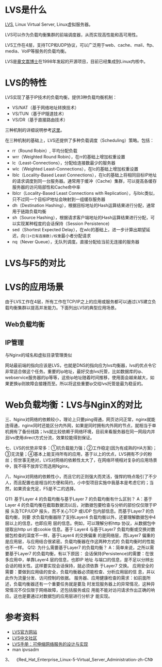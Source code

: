 # LVS是什么

[LVS](http://www.linuxvirtualserver.org/), Linux Virtual Server, Linux虚拟服务器。

LVS可以作为负载均衡集群的前端调度器，从而实现高性能和高可用性。

LVS工作在4层，支持TCP和UDP协议，可以广泛用于web、cache、mail、ftp、media、VoIP等服务的负载均衡。

LVS是[章文嵩博士](http://zh.linuxvirtualserver.org)在1998年发起的开源项目，目前已经集成到Linux内核中。

# LVS的特性

LVS实现了基于IP技术的负载均衡，提供3种负载均衡机制：

- VS/NAT（基于网络地址转换技术）
- VS/TUN（基于IP隧道技术）
- VS/DR（基于直接路由技术）

三种机制的详细说明参考[这里](/2013/06/02/lvs_lb_strategy.html)。

在三种机制的基础上，LVS还提供了多种负载调度（Scheduling）策略。包括：

- rr（Round Robin）, 平均分配负载
- wrr（Weighted Round Robin），在rr的基础上增加权重设置
- lc（Least-Connections），分配给连接数最少的服务器
- wlc（Weighted Least-Connections），在lc的基础上增加权重设置
- lblc（Locality-Based Least Connections），在lc的基础上将相同目标IP地址的请求调度到同一台服务器。通常用于缓冲（Cache）集群，可以提高各缓存服务器的访问局部性和Cache命中率
- lblcr（Locality-Based Least Connections with Replication），与lblc类似，只不过同一个目标IP地址会映射到一组缓存服务器
- dh（Destination Hashing），根据目标地址的Hash运算结果进行分配，通常用于链路负载均衡
- sh（Source Hashing），根据请求客户端地址的Hash运算结果进行分配，可以实现某种程度的会话保持（Session Persistence)
- sed（Shortest Expected Delay），在wlc的基础上，进一步计算出期望延迟，向`(1+已有连接数)/权重`最小者分配请求
- nq（Never Queue），无队列调度。直接分配给当前无连接的服务器

# LVS与F5的对比


# LVS的应用场景

由于LVS工作在4层，所有工作在TCP/IP之上的应用或服务都可以通过LVS建立负载均衡集群以提高并发能力。下面列出LVS的典型应用场景。

## Web负载均衡

## IP管理
与Nginx的域名和虚拟目录管理类似

网站最前端的指向应该是LVS，也就是DNS的指向应为lvs均衡器，lvs的优点令它非常适合做这个任务。重要的ip地址，最好交由lvs托管，比如数据库的ip、webservice服务器的ip等等，这些ip地址随着时间推移，使用面会越来越大，如果更换ip则故障会接踵而至。所以将这些重要ip交给lvs托管是最为稳妥的。

# Web负载均衡：LVS与NginX的对比

三、Nginx对网络的依赖较小，理论上只要ping得通，网页访问正常，nginx就能连得通，nginx同时还能区分内外网，如果是同时拥有内外网的节点，就相当于单机拥有了备份线路；lvs就比较依赖于网络环境，目前来看服务器在同一网段内并且lvs使用direct方式分流，效果较能得到保证。


七、LVS的优势非常多：①抗负载能力强；②工作稳定(因为有成熟的HA方案)；③无流量；④基本上能支持所有的应用，基于以上的优点，LVS拥有不少的粉丝；但世事无绝对，LVS对网络的依赖性太大了，在网络环境相对复杂的应用场景中，我不得不放弃它而选用Nginx。

八、Nginx对网络的依赖性小，而且它的正则强大而灵活，强悍的特点吸引了不少人，而且配置也是相当的方便和简约，小中型项目实施中我基本是考虑它的；当然，如果资金充足，F5是不二的选择。


Q11: 基于Layer 4 的负载均衡与基于Layer 7 的负载均衡有什么区别？
A：基于Layer 4 的负载均衡在截取数据流以后，对数据包要检查与分析的部份仅仅限于IP 报
头及TCP/UDP 报头，而不关心TCP 或UDP 包内部信息。而基于Layer7 的负载均衡，则要
求负载均衡器除了支持Layer4 负载均衡以外，还要理解数据包中4 层以上的信息，也即应用
层的信息。例如，可以理解分析http 协议，从数据包中提取出http uri 或cookie 信息。基于
Layer4 与基于Layer7 负载均衡或交换对数据包检查的深度不一样，基于Layer4 的交换偏重
的是网络层，而Layer7 偏重的是应用层，与应用结合很紧密。负载均衡器在作这两种方式的
负载均衡时的性能也不一样。
Q12: 为什么需要基于Layer7 的负载均衡？
A：简单来说，之所以需要基于Layer7 的负载均衡，有以下原因：
 会话保持(Persistence)的需要：在很多应用中，单靠Layer4 层的信息，也即IP 地址
与端口的信息，是不足以分辨出会话的相关性。这样要实现会话保持，就必须依靠
于Layer7 交换。
 应用安全的需要：要做到应用级的安全，负载均衡器必须能检查、分析应用层的信
息，并以此作为流量分发、访问控制的依据。
 服务器、应用健康检查的需求：如前面所述，负载均衡器还有一个重要任务就是要及
时发现服务器上的异常情况，这种异常情况不仅仅限于网络故障，还包括服务或应
用能不能对访问请求作出正确的响应。这也是要通过对数据包的应用层进行分析才
能实现。


# 参考资料

- [LVS官方网站](http://www.linuxvirtualserver.org/)
- [LVS中文社区](http://zh.linuxvirtualserver.org/)
- [LVS手册：可伸缩网络服务的设计与实现](http://zh.linuxvirtualserver.org/node/7)
- man ipvsadm


3、  《Red_Hat_Enterprise_Linux-5-Virtual_Server_Administration-zh-CN》